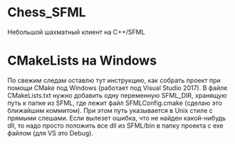 # Chess_SFML
Небольшой шахматный клиент на C++/SFML

# CMakeLists на Windows

По свежим следам оставлю тут инструкцию, как собрать проект при помощи CMake под Windows (работает под Visual Studio 2017). В файле CMakeLists.txt нужно добавить одну переменную SFML_DIR, хранящую путь к папке из SFML, где лежит файл SFMLConfig.cmake (сделаю это ближайшим коммитом). При этом путь указывается в Unix стиле с прямыми слешами. Если вылезет ошибка, что не найден какой-нибудь dll, то надо просто положить все dll из SFML/bin в папку проекта с exe файлом (для VS это Debug).
